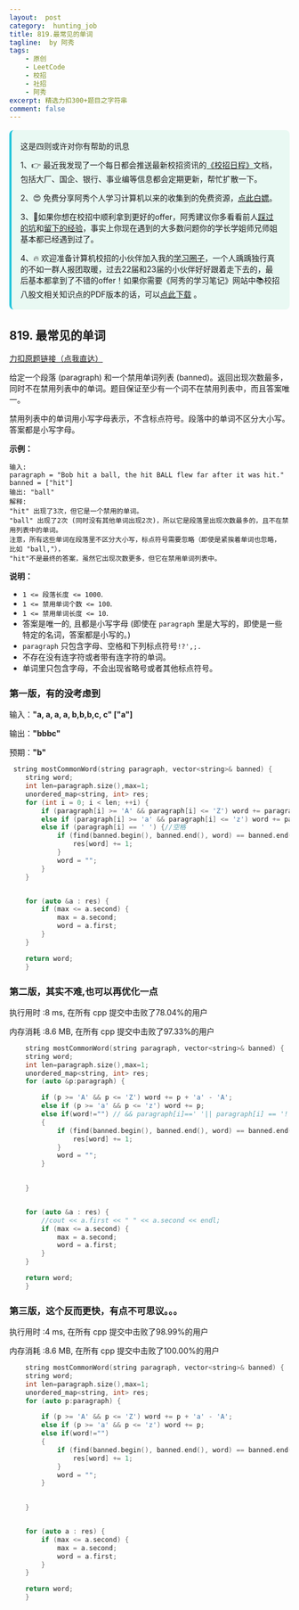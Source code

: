 ```yaml
---
layout:  post
category:  hunting_job
title: 819.最常见的单词
tagline:  by 阿秀
tags:
    - 原创
    - LeetCode
    - 校招
    - 社招
    - 阿秀
excerpt: 精选力扣300+题目之字符串
comment: false
---
```




<div style="border-color: #24C6DC;
            background-color: #e9f9f3;         
            margin: 1rem 0;
        padding: .25rem 1rem;
        border-left-width: .3rem;
        border-left-style: solid;
        border-radius: .5rem;
        color: inherit;">
  <p>这是四则或许对你有帮助的讯息</p>
  <p>1、👉 最近我发现了一个每日都会推送最新校招资讯的<a style="text-decoration: underline" href="https://flowus.cn/ee50d5eb-3cd5-4f74-880e-95b215dd4ff2" target="_blank">《校招日程》</a>文档，包括大厂、国企、银行、事业编等信息都会定期更新，帮忙扩散一下。</p>  
  <p>2、😍
    免费分享阿秀个人学习计算机以来的收集到的免费资源，<a style="text-decoration: underline" href="/notes/07-resources/01-free/01-introduce.html" target="_blank">点此白嫖</a>。
  </p>
  <p>3、🚀如果你想在校招中顺利拿到更好的offer，阿秀建议你多看看前人<a style="text-decoration: underline" href="https://www.yuque.com/tuobaaxiu/httmmc/npg1k81zeq4wfpyz" target="_blank">踩过的坑</a>和<a style="text-decoration: underline"  target="_blank" href="https://www.yuque.com/tuobaaxiu/httmmc/gge9ppd0mbu2d3dp">留下的经验</a>，事实上你现在遇到的大多数问题你的学长学姐师兄师姐基本都已经遇到过了。
  </p>
  <p>4、🔥 欢迎准备计算机校招的小伙伴加入我的<a  style="text-decoration: underline" href="https://www.yuque.com/tuobaaxiu/httmmc/xg0otqvc17wfx4u9" target="_blank">学习圈子</a>，一个人踽踽独行真的不如一群人报团取暖，过去22届和23届的小伙伴好好跟着走下去的，最后基本都拿到了不错的offer！如果你需要《阿秀的学习笔记》网站中📚︎校招八股文相关知识点的PDF版本的话，可以<a style="text-decoration: underline" href="/notes/08-other/02-question.html#_5、如何下载阿秀的学习笔记内容pdf版本" target="_blank">点此下载</a> 。</p>   </div>




## 819. 最常见的单词

[力扣原题链接（点我直达）](https://leetcode-cn.com/problems/most-common-word/)

给定一个段落 (paragraph) 和一个禁用单词列表 (banned)。返回出现次数最多，同时不在禁用列表中的单词。题目保证至少有一个词不在禁用列表中，而且答案唯一。

禁用列表中的单词用小写字母表示，不含标点符号。段落中的单词不区分大小写。答案都是小写字母。

 

**示例：**

```
输入: 
paragraph = "Bob hit a ball, the hit BALL flew far after it was hit."
banned = ["hit"]
输出: "ball"
解释: 
"hit" 出现了3次，但它是一个禁用的单词。
"ball" 出现了2次 (同时没有其他单词出现2次)，所以它是段落里出现次数最多的，且不在禁用列表中的单词。 
注意，所有这些单词在段落里不区分大小写，标点符号需要忽略（即使是紧挨着单词也忽略， 比如 "ball,"）， 
"hit"不是最终的答案，虽然它出现次数更多，但它在禁用单词列表中。
```

 

**说明：**

- `1 <= 段落长度 <= 1000`.
- `1 <= 禁用单词个数 <= 100`.
- `1 <= 禁用单词长度 <= 10`.
- 答案是唯一的, 且都是小写字母 (即使在 `paragraph` 里是大写的，即使是一些特定的名词，答案都是小写的。)
- `paragraph` 只包含字母、空格和下列标点符号`!?',;.`
- 不存在没有连字符或者带有连字符的单词。
- 单词里只包含字母，不会出现省略号或者其他标点符号。



### 第一版，有的没考虑到

输入：**"a, a, a, a, b,b,b,c, c" ["a"]**

输出：**"bbbc"**

预期：**"b"**

```c++
 string mostCommonWord(string paragraph, vector<string>& banned) {
	string word;
	int len=paragraph.size(),max=1;
	unordered_map<string, int> res;
	for (int i = 0; i < len; ++i) {
		if (paragraph[i] >= 'A' && paragraph[i] <= 'Z') word += paragraph[i] + 'a' - 'A';
		else if (paragraph[i] >= 'a' && paragraph[i] <= 'z') word += paragraph[i];
		else if (paragraph[i] == ' ') {//空格
			if (find(banned.begin(), banned.end(), word) == banned.end()) {
				res[word] += 1;
			}
			word = "";
		}
	}


	for (auto &a : res) {
		if (max <= a.second) { 
			max = a.second;
			word = a.first; 
		}
	}

	return word;
    }
```



### 第二版，其实不难,也可以再优化一点

执行用时 :8 ms, 在所有 cpp 提交中击败了78.04%的用户

内存消耗 :8.6 MB, 在所有 cpp 提交中击败了97.33%的用户

```c++
    string mostCommonWord(string paragraph, vector<string>& banned) {
	string word;
	int len=paragraph.size(),max=1;
	unordered_map<string, int> res;
	for (auto &p:paragraph) {

		if (p >= 'A' && p <= 'Z') word += p + 'a' - 'A';
		else if (p >= 'a' && p <= 'z') word += p;
		else if(word!="") // && paragraph[i]==' '|| paragraph[i] == '!' || paragraph[i] == '?' || paragraph[i] ==  '\''|| paragraph[i] == ',' || paragraph[i] == ':' || paragraph[i] == '.'
		{
			if (find(banned.begin(), banned.end(), word) == banned.end()) {
				res[word] += 1;
			}
			word = "";
		}
	

	}


	for (auto &a : res) {
		//cout << a.first << " " << a.second << endl;
		if (max <= a.second) { 
			max = a.second;
			word = a.first; 
		}
	}

	return word;
    }
```





### 第三版，这个反而更快，有点不可思议。。。

执行用时 :4 ms, 在所有 cpp 提交中击败了98.99%的用户

内存消耗 :8.6 MB, 在所有 cpp 提交中击败了100.00%的用户

```c++
    string mostCommonWord(string paragraph, vector<string>& banned) {
    string word;
	int len=paragraph.size(),max=1;
	unordered_map<string, int> res;
	for (auto p:paragraph) {

		if (p >= 'A' && p <= 'Z') word += p + 'a' - 'A';
		else if (p >= 'a' && p <= 'z') word += p;
		else if(word!="") 
		{
			if (find(banned.begin(), banned.end(), word) == banned.end()) {
				res[word] += 1;
			}
			word = "";
		}
	

	}


	for (auto a : res) {
		if (max <= a.second) { 
			max = a.second;
			word = a.first; 
		}
	}

	return word;
    }
```

